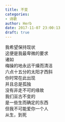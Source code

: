 ```yaml
---  
title: 不变  
categories:  
- 诗歌  
author: Herb  
date: 2017-11-07 23:00:13  
draft: true
---  
```

我希望保持现状  
这便是我最卑微的要求  
诸如    
梅操的地永远干燥而清洁  
六点十五分的太阳才西斜  
你时常在此出现  
并且总是孤独  
没有非走不可的缘故    
我们亘古不变的  
是一些生而确定的东西  
但我不可能爱你一个人  
从生，到死